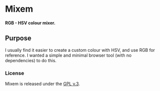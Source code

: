 
# Mixem

####  RGB - HSV colour mixer.

## Purpose

I usually find it easier to create a custom colour with HSV, and use RGB for reference.  I wanted a simple and minimal browser tool (with no dependencies) to do this.


### License

Mixem is released under the [GPL v.3](https://www.gnu.org/licenses/gpl-3.0.html).
